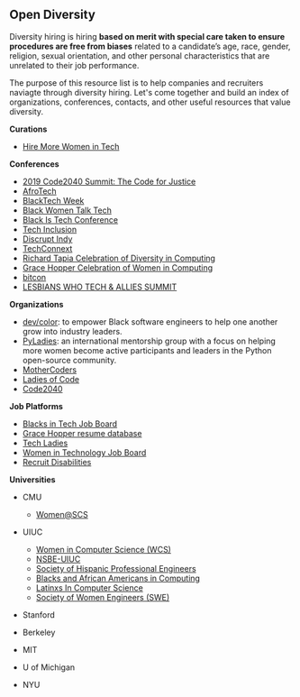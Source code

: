 ## Open Diversity
Diversity hiring is hiring **based on merit with special care taken to ensure procedures are free from biases** related to a candidate’s age, race, gender, religion, sexual orientation, and other personal characteristics that are unrelated to their job performance. 

The purpose of this resource list is to help companies and recruiters naviagte through diversity hiring. Let's come together and build an index of organizations, conferences, contacts, and other useful resources that value diversity. 

**Curations**
 - [Hire More Women in Tech](https://www.hiremorewomenintech.com/)
 
**Conferences**
 - [2019 Code2040 Summit: The Code for Justice](http://www.code2040.org/thesummit)
 - [AfroTech](https://afrotech.com/)
 - [BlackTech Week](http://blacktechweek.com/)
 - [Black Women Talk Tech](https://www.blackwomentalktech.com/)
 - [Black Is Tech Conference](http://blackistechconference.com/)
 - [Tech Inclusion](https://techinclusion.co/)
 - [Discrupt Indy](http://disruptindy.com/)
 - [TechConnext](https://www.blackenterprise.com/techconnext/)
 - [Richard Tapia Celebration of Diversity in Computing](http://www.richardtapia.org/)
 - [Grace Hopper Celebration of Women in Computing](http://gracehopper.org/)
 - [bitcon](https://bitcon.tech/)
 - [LESBIANS WHO TECH & ALLIES SUMMIT](https://lesbianswhotech.org/sanfrancisco2020/)
 
**Organizations**
 - [dev/color](https://www.devcolor.org/about): to empower Black software engineers to help one another grow into industry leaders.
 - [PyLadies](http://www.pyladies.com/): an international mentorship group with a focus on helping more women become active participants and leaders in the Python open-source community. 
 - [MotherCoders](http://www.mothercoders.org/)
 - [Ladies of Code](https://www.ladiesofcode.com/)
 - [Code2040](http://www.code2040.org/)
 
 
**Job Platforms**
 - [Blacks in Tech Job Board](https://www.blacksintechnology.net/jobs-board/)
 - [Grace Hopper resume database](https://ghc.anitab.org/resume-database/)
 - [Tech Ladies](https://www.hiretechladies.com/jobs)
 - [Women in Technology Job Board](https://www.womenintechnology.org/job-board)
 - [Recruit Disabilities](http://recruitdisability.org/)

**Universities**
 - CMU
   - [Women@SCS](https://www.women.cs.cmu.edu/)
   
 - UIUC
   - [Women in Computer Science (WCS)](http://wcs.illinois.edu/)
   - [NSBE-UIUC](https://students.grainger.illinois.edu/nsbe/home/)
   - [Society of Hispanic Professional Engineers](https://students.grainger.illinois.edu/index.html/?club_url=shpe)
   - [Blacks and African Americans in Computing](http://baac.engr.illinois.edu/)
   - [Latinxs In Computer Science](http://latinoscs.web.illinois.edu/)
   - [Society of Women Engineers (SWE)](https://www.societyofwomenengineers.illinois.edu/)
   
 - Stanford
 
 - Berkeley
 
 - MIT
 
 - U of Michigan
 
 - NYU
